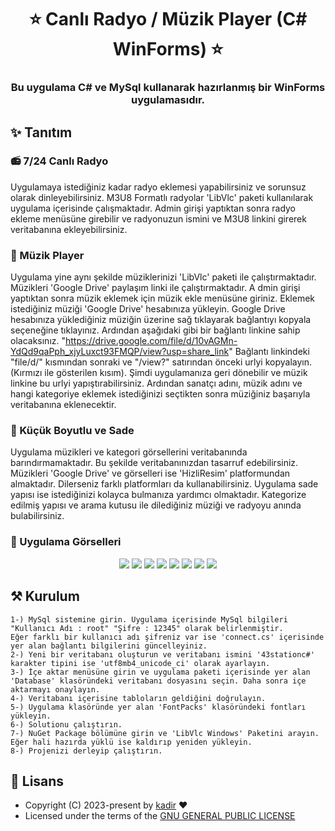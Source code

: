 <h1 align= center><b>⭐️ Canlı Radyo / Müzik Player (C# WinForms) ⭐️</b></h1>
<h3 align = center> Bu uygulama C# ve MySql kullanarak hazırlanmış bir WinForms uygulamasıdır.</h3>

## ✨ <a name="features">Tanıtım</a>

### 📻 7/24 Canlı Radyo

Uygulamaya istediğiniz kadar radyo eklemesi yapabilirsiniz ve sorunsuz olarak dinleyebilirsiniz. M3U8 Formatlı radyolar 'LibVlc' paketi kullanılarak uygulama içerisinde çalışmaktadır.
Admin girişi yaptıktan sonra radyo ekleme menüsüne girebilir ve radyonuzun ismini ve M3U8 linkini girerek veritabanına ekleyebilirsiniz.

### 🎵 Müzik Player

Uygulama yine aynı şekilde müziklerinizi 'LibVlc' paketi ile çalıştırmaktadır. Müzikleri 'Google Drive' paylaşım linki ile çalıştırmaktadır. A
dmin girişi yaptıktan sonra müzik eklemek için müzik ekle menüsüne giriniz. 
Eklemek istediğiniz müziği 'Google Drive' hesabınıza yükleyin.
Google Drive hesabınıza yüklediğiniz müziğin üzerine sağ tıklayarak bağlantıyı kopyala seçeneğine tıklayınız.
Ardından aşağıdaki gibi bir bağlantı linkine sahip olacaksınız. 
"https://drive.google.com/file/d/10vAGMn-YdQd9qaPph_xjyLuxct93FMQP/view?usp=share_link"
Bağlantı linkindeki "file/d/" kısmından sonraki ve "/view?" satırından önceki urlyi kopyalayın.(Kırmızı ile gösterilen kısım).
Şimdi uygulamanıza geri dönebilir ve müzik linkine bu urlyi yapıştırabilirsiniz.
Ardından sanatçı adını, müzik adını ve hangi kategoriye eklemek istediğinizi seçtikten sonra müziğiniz başarıyla veritabanına eklenecektir.

### 🎯 Küçük Boyutlu ve Sade

Uygulama müzikleri ve kategori görsellerini veritabanında barındırmamaktadır. Bu şekilde veritabanınızdan tasarruf edebilirsiniz. 
Müzikleri 'Google Drive' ve görselleri ise 'HizliResim' platformundan almaktadır. Dilerseniz farklı platformları da kullanabilirsiniz. 
Uygulama sade yapısı ise istediğinizi kolayca bulmanıza yardımcı olmaktadır. Kategorize edilmiş yapısı ve arama kutusu ile dilediğiniz müziği ve radyoyu anında bulabilirsiniz.

### 🌄 Uygulama Görselleri

<p align="center">
  <img src="https://telegra.ph/file/58cb9654bec074b1fe104.png">
  <img src="https://telegra.ph/file/04f6a8da4e55a94a3db02.png">
  <img src="https://telegra.ph/file/fea78c1b76eb226a77b1d.png">
  <img src="https://telegra.ph/file/4c66c10eda1675be80950.png">
  <img src="https://telegra.ph/file/714deacaa89142c63fa85.png">
  <img src="https://telegra.ph/file/dcbd5db1c822e9e3d1bd2.png">
  <img src="https://telegra.ph/file/6c0e0ecdca2ff3ee97403.png">
  <img src="https://telegra.ph/file/14120c481f5ff00103260.png">
</p>

## ⚒ <a name="configs">Kurulum</a>

    1-) MySql sistemine girin. Uygulama içerisinde MySql bilgileri "Kullanıcı Adı : root" "Şifre : 12345" olarak belirlenmiştir. 
    Eğer farklı bir kullanıcı adı şifreniz var ise 'connect.cs' içerisinde yer alan bağlantı bilgilerini güncelleyiniz.
    2-) Yeni bir veritabanı oluşturun ve veritabanı ismini '43stationc#' karakter tipini ise 'utf8mb4_unicode_ci' olarak ayarlayın. 
    3-) İçe aktar menüsüne girin ve uygulama paketi içerisinde yer alan 'Database' klasöründeki veritabanı dosyasını seçin. Daha sonra içe aktarmayı onaylayın.
    4-) Veritabanı içerisine tabloların geldiğini doğrulayın.
    5-) Uygulama klasöründe yer alan 'FontPacks' klasöründeki fontları yükleyin.
    6-) Solutionu çalıştırın.
    7-) NuGet Package bölümüne girin ve 'LibVlc Windows' Paketini arayın. Eğer hali hazırda yüklü ise kaldırıp yeniden yükleyin.
    8-) Projenizi derleyip çalıştırın. 

## 📃 <a name="license">Lisans</a>

 - Copyright (C) 2023-present by [kadir](github.com/kadir008) ❤️️
 - Licensed under the terms of the [GNU GENERAL PUBLIC LICENSE](https://github.com/kadir008/Muzik-ve-Radyo-Uygulamasi/blob/main/LICENSE)
